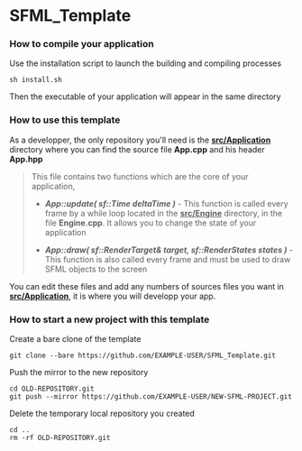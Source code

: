 # SFML_Template

### How to compile your application

Use the installation script to launch the building and compiling processes

```shell
sh install.sh
```

Then the executable of your application will appear in the same directory

### How to use this template

As a developper, the only repository you'll need is the **<u>src/Application</u>** directory where you can find the source file **App.cpp** and his header **App.hpp**

> This file contains two functions which are the core of your application,
> 
> - ***App::update( sf::Time deltaTime )*** - This function is called every frame by a while loop located in the **<u>src/Engine</u>** directory, in the file **Engine.cpp**. It allows you to change the state of your application
> 
> - ***App::draw( sf::RenderTarget& target, sf::RenderStates states )*** - This function is also called every frame and must be used to draw SFML objects to the screen

You can edit these files and add any numbers of sources files you want in <u>**src/Application**</u>, it is where you will developp your app. 

### How to start a new project with this template

Create a bare clone of the template

```shell
git clone --bare https://github.com/EXAMPLE-USER/SFML_Template.git
```

Push the mirror to the new repository

```shell
cd OLD-REPOSITORY.git
git push --mirror https://github.com/EXAMPLE-USER/NEW-SFML-PROJECT.git
```

Delete the temporary local repository you created

```shell
cd ..
rm -rf OLD-REPOSITORY.git
```
